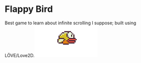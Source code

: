 # Flappy Bird

Best game to learn about infinite scrolling I suppose; built using LÖVE/Love2D.![flappy bird](https://github.com/pranjalverma/games/blob/master/Flappy%20Bird/flappy.love/Images/bird.png)
